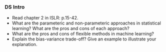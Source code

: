 ### DS Intro 

 - Read chapter 2 in ISLR: p.15-42.
 - What are the parameteric and non-parameteric approaches in statistical learning? What are the pros and cons of each approach?
 - What are the pros and cons of flexible methods in machine learning?
 - Explain the bias-variance trade-off? Give an example to illustrate your explanation.
 